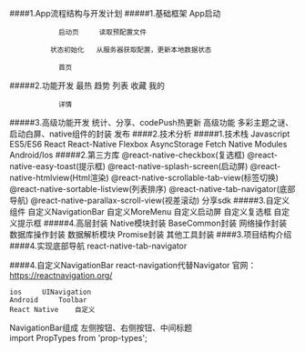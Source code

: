 ####1.App流程结构与开发计划
#####1.基础框架
               App启动
    
                启动页     读取预配置文件
    
              状态初始化   从服务器获取配置，更新本地数据状态
    
                首页
#####2.功能开发
     最热  趋势  列表  收藏  我的
    
                详情
#####3.高级功能开发
    统计、分享、codePush热更新   高级功能    多彩主题之谜、启动白屏、native组件的封装
                                发布
####2.技术分析
#####1.技术栈
    Javascript  ES5/ES6  React  React-Native  Flexbox  AsyncStorage  Fetch
    Native Modules  Android/Ios
#####2.第三方库
    @react-native-checkbox(复选框)
    @react-native-easy-toast(提示框)
    @react-native-splash-screen(启动屏)
    @react-native-htmlview(Html渲染)
    @react-native-scrollable-tab-view(标签切换)
    @react-native-sortable-listview(列表排序)
    @react-native-tab-navigator(底部导航)
    @react-native-parallax-scroll-view(视差滚动)
    分享sdk
#####3.自定义组件
    自定义NavigationBar
    自定义MoreMenu
    自定义启动屏
    自定义复选框
    自定义提示框
#####4.高层封装
    Native模块封装
    BaseCommon封装
    网络操作封装
    数据库操作封装
    数据解析模块
    Promise封装
    其他工具封装
####3.项目结构介绍
####4.实现底部导航
    react-native-tab-navigator

####4.自定义NavigationBar
    react-navigation代替Navigator
    官网：https://reactnavigation.org/
    
    ios     UINavigation
    Android     Toolbar
    React Native    自定义
    
NavigationBar组成
    左侧按钮、右侧按钮、中间标题   
    import PropTypes from 'prop-types';

    
    
    
    
    
    
    
    
    
    
    
    
    
    
    
    
    
    
    
    
    
    